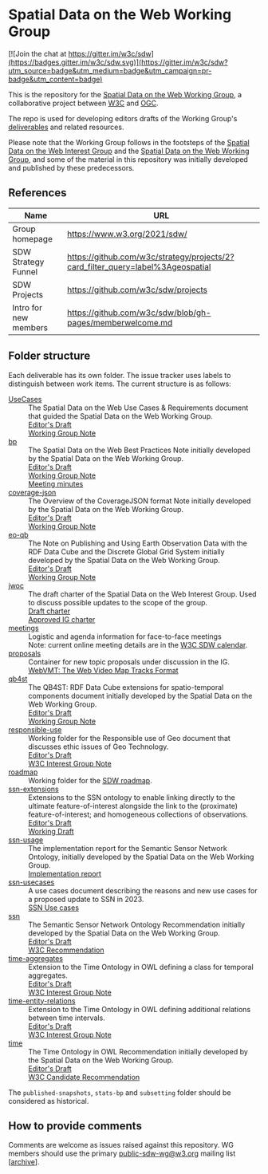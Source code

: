 # Spatial Data on the Web Working Group

[![Join the chat at https://gitter.im/w3c/sdw](https://badges.gitter.im/w3c/sdw.svg)](https://gitter.im/w3c/sdw?utm_source=badge&utm_medium=badge&utm_campaign=pr-badge&utm_content=badge)

This is the repository for the <a href="https://www.w3.org/2021/sdw/">Spatial Data on the Web Working Group</a>, a collaborative project between <a href="http://www.w3.org/">W3C</a> and <a href="http://www.opengeospatial.org/">OGC</a>.

The repo is used for developing editors drafts of the Working Group's <a href="https://www.w3.org/2021/10/sdw-charter.html#deliverables">deliverables</a> and related resources.

Please note that the Working Group follows in the footsteps of the <a href="https://www.w3.org/2017/sdwig/">Spatial Data on the Web Interest Group</a> and the <a href="https://www.w3.org/2015/spatial/">Spatial Data on the Web Working Group</a>, and some of the material in this repository was initially developed and published by these predecessors.

## References

| Name | URL |
| --- | --- |
| Group homepage | https://www.w3.org/2021/sdw/ |
| SDW Strategy Funnel | https://github.com/w3c/strategy/projects/2?card_filter_query=label%3Ageospatial |
| SDW Projects | https://github.com/w3c/sdw/projects |
| Intro for new members | https://github.com/w3c/sdw/blob/gh-pages/memberwelcome.md | 

## Folder structure

Each deliverable has its own folder. The issue tracker uses labels to distinguish between work items. The current structure is as follows:

<dl>
  <dt><a href="https://github.com/w3c/sdw/tree/gh-pages/UseCases">UseCases</a></dt>
  <dd>
    The Spatial Data on the Web Use Cases &amp; Requirements document that guided the Spatial Data on the Web Working Group.
    <br/><a href="https://w3c.github.io/sdw/UseCases/SDWUseCasesAndRequirements.html">Editor's Draft</a>
    <br/><a href="https://www.w3.org/TR/sdw-ucr/">Working Group Note</a>
  </dd>

  <dt><a href="https://github.com/w3c/sdw/tree/gh-pages/bp">bp</a></dt>
  <dd>
    The Spatial Data on the Web Best Practices Note initially developed by the Spatial Data on the Web Working Group.
    <br/><a href="https://w3c.github.io/sdw/bp/">Editor's Draft</a>
    <br/><a href="https://www.w3.org/TR/sdw-bp/">Working Group Note</a>
    <br/><a href="https://docs.google.com/document/d/17OjNIXAzTJTsjx-9-9Kd5ko-OesKtwEGDVdkZD_R-nI/edit#heading=h.sdo6f9qjq42l"/>Meeting minutes</a>
  </dd>

  <dt><a href="https://github.com/w3c/sdw/tree/gh-pages/coverage-json">coverage-json</a></dt>
  <dd>
    The Overview of the CoverageJSON format Note initially developed by the Spatial Data on the Web Working Group.
    <br/><a href="https://w3c.github.io/sdw/coverage-json/">Editor's Draft</a>
    <br/><a href="https://www.w3.org/TR/covjson-overview/">Working Group Note</a>
  </dd>

  <dt><a href="https://github.com/w3c/sdw/tree/gh-pages/eo-qb">eo-qb</a></dt>
  <dd>
    The Note on Publishing and Using Earth Observation Data with the RDF Data Cube and the Discrete Global Grid System initially developed by the Spatial Data on the Web Working Group.
    <br/><a href="https://w3c.github.io/sdw/eo-qb/">Editor's Draft</a>
    <br/><a href="https://www.w3.org/TR/eo-qb/">Working Group Note</a>
  </dd>

  <dt><a href="https://github.com/w3c/sdw/tree/gh-pages/jwoc">jwoc</a></dt>
  <dd>
    The draft charter of the Spatial Data on the Web Interest Group. Used to discuss possible updates to the scope of the group.
    <br/><a href="https://w3c.github.io/sdw/jwoc/">Draft charter</a>
    <br/><a href="https://www.w3.org/2017/sdwig/charter.html">Approved IG charter</a>
  </dd>
  
  <dt><a href="https://github.com/w3c/sdw/tree/gh-pages/meetings">meetings</a></dt>
  <dd>
    Logistic and agenda information for face-to-face meetings
    <br/>Note: current online meeting details are in the <a href="https://www.w3.org/groups/wg/sdw/calendar">W3C SDW calendar</a>.
  </dd>
  
  <dt><a href="https://github.com/w3c/sdw/tree/gh-pages/proposals">proposals</a></dt>
  <dd>
    Container for new topic proposals under discussion in the IG.
    <br/><a href="https://w3c.github.io/sdw/proposals/geotagging/webvmt/">WebVMT: The Web Video Map Tracks Format</a>
  </dd>

  <dt><a href="https://github.com/w3c/sdw/tree/gh-pages/qb4st">qb4st</a></dt>
  <dd>
    The QB4ST: RDF Data Cube extensions for spatio-temporal components document initially developed by the Spatial Data on the Web Working Group.
    <br/><a href="https://w3c.github.io/sdw/qb4st/">Editor's Draft</a>
    <br/><a href="https://www.w3.org/TR/qb4st/">Working Group Note</a>
  </dd>

  <dt><a href="https://github.com/w3c/sdw/tree/gh-pages/responsible-use">responsible-use</a></dt>
  <dd>
    Working folder for the Responsible use of Geo document that discusses ethic issues of Geo Technology.
    <br/><a href="https://w3c.github.io/sdw/responsible-use/">Editor's Draft</a>
    <br/><a href="https://www.w3.org/TR/responsible-use-spatial/">W3C Interest Group Note</a>
  </dd>

  <dt><a href="https://github.com/w3c/sdw/tree/gh-pages/roadmap">roadmap</a></dt>
  <dd>
    Working folder for the <a href="https://w3c.github.io/web-roadmaps/sdw/">SDW roadmap</a>. 
  </dd>

  <dt><a href="https://github.com/w3c/sdw/tree/gh-pages/ssn-extensions">ssn-extensions</a></dt>
  <dd>
    Extensions to the SSN ontology to enable linking directly to the ultimate feature-of-interest alongside the link to the (proximate) feature-of-interest; and homogeneous collections of observations.
    <br/><a href="https://w3c.github.io/sdw/ssn-extensions/">Editor's Draft</a>
    <br/><a href="https://www.w3.org/TR/vocab-ssn-ext/">Working Draft</a>
  </dd>

  <dt><a href="https://github.com/w3c/sdw/tree/gh-pages/ssn-usage">ssn-usage</a></dt>
  <dd>
    The implementation report for the Semantic Sensor Network Ontology, initially developed by the Spatial Data on the Web Working Group.
    <br/><a href="https://w3c.github.io/sdw/ssn-usage/">Implementation report</a>
  </dd>

  <dt><a href="https://github.com/w3c/sdw/tree/gh-pages/ssn-usecases">ssn-usecases</a></dt>
  <dd>
    A use cases document describing the reasons and new use cases for a proposed update to SSN in 2023.
    <br/><a href="https://w3c.github.io/sdw/ssn-usecases/">SSN Use cases</a>
  </dd>

  <dt><a href="https://github.com/w3c/sdw/tree/gh-pages/ssn">ssn</a></dt>
  <dd>
    The Semantic Sensor Network Ontology Recommendation initially developed by the Spatial Data on the Web Working Group.
    <br/><a href="https://w3c.github.io/sdw/ssn/">Editor's Draft</a>
    <br/><a href="https://www.w3.org/TR/vocab-ssn/">W3C Recommendation</a>
  </dd>

  <dt><a href="https://github.com/w3c/sdw/tree/gh-pages/time">time-aggregates</a></dt>
  <dd>
    Extension to the Time Ontology in OWL defining a class for temporal aggregates.
    <br/><a href="https://w3c.github.io/sdw/time-aggregates/">Editor's Draft</a>
    <br/><a href="https://www.w3.org/TR/vocab-owl-time-agg/">W3C Interest Group Note</a>
  </dd>
  
  <dt><a href="https://github.com/w3c/sdw/tree/gh-pages/time">time-entity-relations</a></dt>
  <dd>
    Extension to the Time Ontology in OWL defining additional relations between time intervals.
    <br/><a href="https://w3c.github.io/sdw/time-entity-relations/">Editor's Draft</a>
    <br/><a href="https://www.w3.org/TR/vocab-owl-time-rel/">W3C Interest Group Note</a>
  </dd>
    
  <dt><a href="https://github.com/w3c/sdw/tree/gh-pages/time">time</a></dt>
  <dd>
    The Time Ontology in OWL Recommendation initially developed by the Spatial Data on the Web Working Group.
    <br/><a href="https://w3c.github.io/sdw/time/">Editor's Draft</a>
    <br/><a href="https://www.w3.org/TR/owl-time/">W3C Candidate Recommendation</a>
  </dd>
  
</dl>

The `published-snapshots`, `stats-bp` and `subsetting` folder should be considered as historical.


## How to provide comments

Comments are welcome as issues raised against this repository.
WG members should use the primary <a href="mailto:public-sdw-wg@w3.org">public-sdw-wg@w3.org</a> mailing list [<a href="https://lists.w3.org/Archives/Public/public-sdw-wg/">archive</a>].
 
